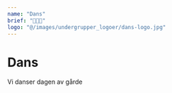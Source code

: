 ```yaml
---
name: "Dans"
brief: "💃💃💃"
logo: "@/images/undergrupper_logoer/dans-logo.jpg"
---
```


# Dans

Vi danser dagen av gårde
